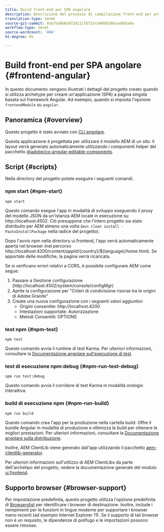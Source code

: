 ```yaml
---
title: Build front-end per SPA angolare
description: Descrizione del processo di compilazione front-end per progetti SPA basati su Angular
translation-type: tm+mt
source-git-commit: 93a7ba6b8a972d111fb723cb40b0380cea9b5a9a
workflow-type: tm+mt
source-wordcount: '404'
ht-degree: 0%

---
```



# Build front-end per SPA angolare {#frontend-angular}

In questo documento vengono illustrati i dettagli del progetto creato quando si utilizza archetype per creare un&#39;applicazione (SPA) a pagina singola basata sul framework Angular. Ad esempio, quando si imposta l&#39;opzione `frontendModule` su `angular`.

## Panoramica {#overview}

Questo progetto è stato avviato con [CLI angolare](https://github.com/angular/angular-cli).

Questa applicazione è progettata per utilizzare il modello AEM di un sito. Il layout verrà generato automaticamente utilizzando i componenti helper del pacchetto [@adobe/cq-angular-editable-components](https://www.npmjs.com/package/@adobe/cq-angular-editable-components).

## Script {#scripts}

Nella directory del progetto potete eseguire i seguenti comandi.

### npm start {#npm-start}

```
npm start
```

Questo comando esegue l&#39;app in modalità di sviluppo eseguendo il proxy del modello JSON da un&#39;istanza AEM locale in esecuzione su http://localhost:4502. Ciò presuppone che l&#39;intero progetto sia stato distribuito per AEM almeno una volta (`mvn clean install -PautoInstallPackage` nella radice del progetto).

Dopo l&#39;avvio npm nella directory ui.frontend, l&#39;app verrà automaticamente aperta nel browser (nel percorso http://localhost:4200/content/${appId}/${country}/${language}/home.html). Se apportate delle modifiche, la pagina verrà ricaricata.

Se si verificano errori relativi a CORS, è possibile configurare AEM come segue:

1. Passare a Gestione configurazione (http://localhost:4502/system/console/configMgr)
1. Aprite la configurazione per &quot;Criteri di condivisione risorse tra le origini di  Adobe Granite&quot;
1. Create una nuova configurazione con i seguenti valori aggiuntivi:
   * Origini consentite: http://localhost:4200
   * Intestazioni supportate: Autorizzazione
   * Metodi Consentiti: OPTIONS 

### test npm {#npm-test}

```
npm test
```

Questo comando avvia il runtime di test Karma. Per ulteriori informazioni, consultare la [Documentazione angolare sull&#39;esecuzione di test](https://angular.io/guide/testing).

### test di esecuzione npm:debug {#npm-run-test-debug}

```
npm run test:debug
```

Questo comando avvia il corridore di test Karma in modalità orologio interattiva.

### build di esecuzione npm {#npm-run-build}

```
npm run build
```

Questo comando crea l&#39;app per la produzione nella cartella build. Offre il bundle Angular in modalità di produzione e ottimizza la build per ottenere le migliori prestazioni. Per ulteriori informazioni, consultare la [Documentazione angolare sulla distribuzione](https://angular.io/guide/deployment).

Inoltre, AEM ClientLib viene generato dall&#39;app utilizzando il pacchetto [aem-clientlib-generator](https://github.com/wcm-io-frontend/aem-clientlib-generator).

Per ulteriori informazioni sull&#39;utilizzo di AEM ClientLibs da parte dell&#39;archetipo del progetto, vedere la documentazione generale del modulo [ui.frontend](uifrontend.md#clientlibs).

## Supporto browser {#browser-support}

Per impostazione predefinita, questo progetto utilizza l&#39;opzione predefinita di [Browserslist](https://github.com/browserslist/browserslist) per identificare i browser di destinazione. Inoltre, include i riempimenti per le funzioni in lingue moderne per supportare i browser meno recenti (ad esempio Internet Explorer 11). Se il supporto di tali browser non è un requisito, le dipendenze di polifugo e le importazioni possono essere rimosse.
